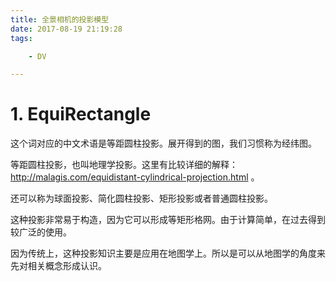 ```yaml
---
title: 全景相机的投影模型
date: 2017-08-19 21:19:28
tags:

	- DV

---
```


# 1. EquiRectangle

这个词对应的中文术语是等距圆柱投影。展开得到的图，我们习惯称为经纬图。

等距圆柱投影，也叫地理学投影。这里有比较详细的解释：http://malagis.com/equidistant-cylindrical-projection.html 。

还可以称为球面投影、简化圆柱投影、矩形投影或者普通圆柱投影。

这种投影非常易于构造，因为它可以形成等矩形格网。由于计算简单，在过去得到较广泛的使用。

因为传统上，这种投影知识主要是应用在地图学上。所以是可以从地图学的角度来先对相关概念形成认识。



